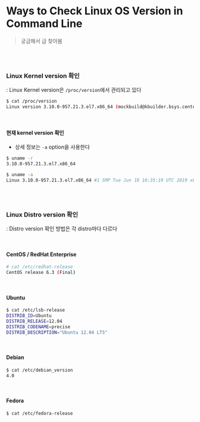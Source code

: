 # Ways to Check Linux OS Version in Command Line

> 궁금해서 급 찾아봄

<br>

<br>

### Linux Kernel version 확인

: Linux Kernel version은 `/proc/version`에서 관리되고 있다

```bash
$ cat /proc/version
Linux version 3.10.0-957.21.3.el7.x86_64 (mockbuild@kbuilder.bsys.centos.org) (gcc version 4.8.5 20150623 (Red Hat 4.8.5-36) (GCC) ) #1 SMP Tue Jun 18 16:35:19 UTC 2019
```

<br>

#### 현재 kernel version 확인

- 상세 정보는 `-a` option을 사용한다

```bash
$ uname -r
3.10.0-957.21.3.el7.x86_64

$ uname -a
Linux 3.10.0-957.21.3.el7.x86_64 #1 SMP Tue Jun 18 16:35:19 UTC 2019 x86_64 x86_64 x86_64 GNU/Linux

```

<br>

<br>

### Linux Distro version 확인

: Distro version 확인 방법은 각 distro마다 다르다

<br>

#### CentOS / RedHat Enterprise

```bash
# cat /etc/redhat-release
CentOS release 6.3 (Final)
```

<br>

#### Ubuntu

```bash
$ cat /etc/lsb-release 
DISTRIB_ID=Ubuntu
DISTRIB_RELEASE=12.04
DISTRIB_CODENAME=precise
DISTRIB_DESCRIPTION="Ubuntu 12.04 LTS"
```

<br>

#### Debian

```bash
$ cat /etc/debian_version
4.0
```

<br>

#### Fedora

```bash
$ cat /etc/fedora-release
```

